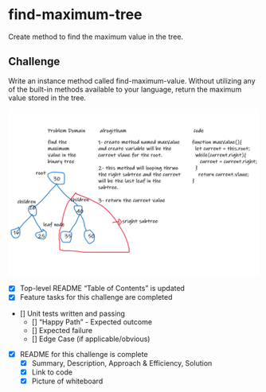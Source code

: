 # find-maximum-tree

Create method to find the maximum value in the tree.

## Challenge

Write an instance method called find-maximum-value. Without utilizing any of the built-in methods available to your language, return the maximum value stored in the tree.



![fifo-animal-shelter](./maxValue.png)



 - [x] Top-level README “Table of Contents” is updated
 - [x] Feature tasks for this challenge are completed
 - [] Unit tests written and passing
     - [] “Happy Path” - Expected outcome
     - [] Expected failure
     - [] Edge Case (if applicable/obvious)
 - [x] README for this challenge is complete
     - [x] Summary, Description, Approach & Efficiency, Solution
     - [x] Link to code
     - [x] Picture of whiteboard